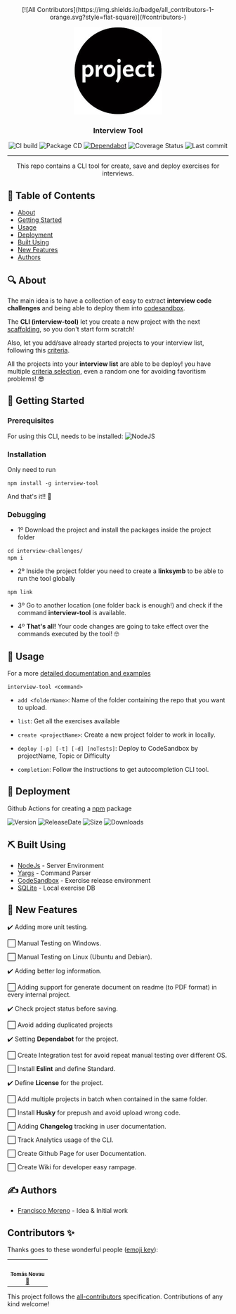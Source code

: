 <center>
<!-- ALL-CONTRIBUTORS-BADGE:START - Do not remove or modify this section -->
[![All Contributors](https://img.shields.io/badge/all_contributors-1-orange.svg?style=flat-square)](#contributors-)
<!-- ALL-CONTRIBUTORS-BADGE:END -->

![logo](images/project-logo.jpeg)

### Interview Tool

![CI build](https://github.com/Frankeo/interview-challenges/workflows/CI%20build/badge.svg)
![Package CD](https://github.com/Frankeo/interview-challenges/workflows/Package%20CD/badge.svg)
[![Dependabot](https://api.dependabot.com/badges/status?host=github&repo=Frankeo/interview-challenges)](https://dependabot.com)
![Coverage Status](https://img.shields.io/coveralls/github/Frankeo/interview-challenges)
![Last commit](https://img.shields.io/github/last-commit/Frankeo/interview-challenges)

---

This repo contains a CLI tool for create, save and deploy exercises for
interviews.

</center>

## :pencil: Table of Contents

- [About](https://github.com/Frankeo/interview-challenges#-about)
- [Getting Started](https://github.com/Frankeo/interview-challenges#-getting_started)
- [Usage](https://github.com/Frankeo/interview-challenges#-usage)
- [Deployment](https://github.com/Frankeo/interview-challenges#-deployment)
- [Built Using](https://github.com/Frankeo/interview-challenges#-built_using)
- [New Features](https://github.com/Frankeo/interview-challenges#-todos)
- [Authors](https://github.com/Frankeo/interview-challenges#-authors)

## :mag: About

The main idea is to have a collection of easy to extract **interview code
challenges** and being able to deploy them into
[codesandbox](https://codesandbox.io).

The **CLI (interview-tool)** let you create a new project with the next
[scaffolding](), so you don't start form scratch!

Also, let you add/save already started projects to your interview list,
following this [criteria]().

All the projects into your **interview list** are able to be deploy! you have
multiple [criteria selection](), even a random one for avoiding favoritism
problems! 😎

## :checkered_flag: Getting Started

### Prerequisites

For using this CLI, needs to be installed:
![NodeJS](https://img.shields.io/node/v/interview-tool?style=for-the-badge)

### Installation

Only need to run

```
npm install -g interview-tool
```

And that's it!! 🥳

### Debugging

- 1º Download the project and install the packages inside the project folder

```
cd interview-challenges/
npm i
```

- 2º Inside the project folder you need to create a **linksymb** to be able to
  run the tool globally

```
npm link
```

- 3º Go to another location (one folder back is enough!) and check if the
  command **interview-tool** is available.

- 4º **That's all!** Your code changes are going to take effect over the
  commands executed by the tool! 🤓

## :balloon: Usage

For a more [detailed documentation and examples]()

```
interview-tool <command>
```

- `add <folderName>`: Name of the folder containing the repo that you want to
  upload.

- `list`: Get all the exercises available

- `create <projectName>`: Create a new project folder to work in locally.

- `deploy [-p] [-t] [-d] [noTests]`: Deploy to CodeSandbox by projectName, Topic
  or Difficulty

- `completion`: Follow the instructions to get autocompletion CLI tool.

## :rocket: Deployment

Github Actions for creating a [npm](https://www.npm.org) package

![Version](https://img.shields.io/github/package-json/v/Frankeo/interview-challenges)
![ReleaseDate](https://img.shields.io/github/release-date/Frankeo/interview-challenges)
![Size](https://img.shields.io/bundlephobia/min/interview-tool)
![Downloads](https://img.shields.io/npm/dm/interview-tool)

## :pick: Built Using

- [NodeJs](https://nodejs.org/en/) - Server Environment
- [Yargs](http://yargs.js.org/) - Command Parser
- [CodeSandbox](https://codesandbox.io) - Exercise release environment
- [SQLite](https://www.sqlite.org/index.html) - Local exercise DB

## :crossed_fingers: New Features

:heavy_check_mark: Adding more unit testing.

:white_large_square: Manual Testing on Windows.

:white_large_square: Manual Testing on Linux (Ubuntu and Debian).

:heavy_check_mark: Adding better log information.

:white_large_square: Adding support for generate document on readme (to PDF
format) in every internal project.

:heavy_check_mark: Check project status before saving.

:white_large_square: Avoid adding duplicated projects

:heavy_check_mark: Setting **Dependabot** for the project.

:white_large_square: Create Integration test for avoid repeat manual testing
over different OS.

:white_large_square: Install **Eslint** and define Standard.

:heavy_check_mark: Define **License** for the project.

:white_large_square: Add multiple projects in batch when contained in the same
folder.

:white_large_square: Install **Husky** for prepush and avoid upload wrong code.

:white_large_square: Adding **Changelog** tracking in user documentation.

:white_large_square: Track Analytics usage of the CLI.

:white_large_square: Create Github Page for user Documentation.

:white_large_square: Create Wiki for developer easy rampage.

## :writing_hand: Authors

- [Francisco Moreno](https://github.com/Frankeo) - Idea & Initial work

## Contributors ✨

Thanks goes to these wonderful people
([emoji key](https://allcontributors.org/docs/en/emoji-key)):

<!-- ALL-CONTRIBUTORS-LIST:START - Do not remove or modify this section -->
<!-- prettier-ignore-start -->
<!-- markdownlint-disable -->
<table>
  <tr>
    <td align="center"><a href="https://tnovau.github.io"><img src="https://avatars1.githubusercontent.com/u/18268934?v=4" width="100px;" alt=""/><br /><sub><b>Tomás Novau</b></sub></a><br /><a href="https://github.com/Frankeo/interview-challenges/pulls?q=is%3Apr+reviewed-by%3Atnovau" title="Reviewed Pull Requests">👀</a></td>
  </tr>
</table>

<!-- markdownlint-enable -->
<!-- prettier-ignore-end -->

<!-- ALL-CONTRIBUTORS-LIST:END -->

This project follows the
[all-contributors](https://github.com/all-contributors/all-contributors)
specification. Contributions of any kind welcome!

